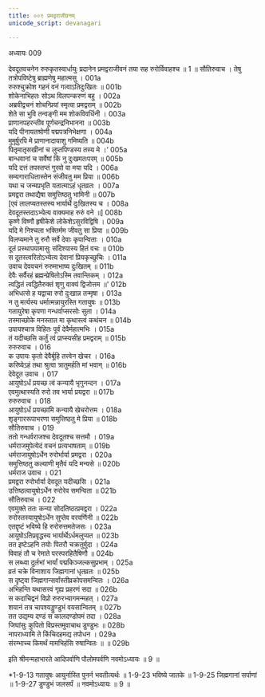 ```yaml
---
title: ००९ प्रमद्वराजीवनम्
unicode_script: devanagari

---
```



अध्यायः 009

देवदूतवचनेन रुरुकृतस्वार्धायुः प्रदानेन प्रमद्वराजीवनं तया सह रुरोर्विवाहश्च ॥ 1 ॥
सौतिरुवाच ।
तेषु तत्रोपविष्टेषु ब्राह्मणेषु महात्मसु ।	001a  
रुरुश्चुक्रोश गहनं वनं गत्वाऽतिदुःखितः ॥	001b  
शोकेनाभिहतः सोऽथ विलपन्करुणं बहु ।	002a  
अब्रवीद्वचनं शोचन्प्रियां स्मृत्वा प्रमद्वराम् ॥	002b  
शेते सा भुवि तन्वङ्गी मम शोकविवर्धिनी ।	003a  
प्राणानपहरन्तीव पूर्णचन्द्रनिभानना ॥	003b  
यदि पीनायतश्रोणी पद्मपत्रनिभेक्षणा ।	004a  
मुमूर्षुरपि मे प्राणानादायाशु गमिष्यति ॥	004b  
पितृमातृसखीनां च लुप्तपिण्डस्य तस्य मे ।’	005a  
बान्धवानां च सर्वेषां किं नु दुःखमतःपरम् ॥	005b  
यदि दत्तं तपस्तप्तं गुरवो वा मया यदि ।	006a  
सम्यगाराधितास्तेन संजीवतु मम प्रिया ॥	006b  
यथा च जन्मप्रभृति यतात्माऽहं धृतव्रतः ।	007a  
प्रमद्वरा तथाद्यैषा समुत्तिष्ठतु भामिनी ॥	007b  
 [एवं लालप्यतस्तस्य भार्यार्थे दुःखितस्य च ।	008a  
देवदूतस्तदाऽभ्येत्य वाक्यमाह रुरुं वने ॥]	008b  
कृष्णे विष्णौ हृषीकेशे लोकेशेऽसुरविद्विषि ।	009a  
यदि मे निश्चला भक्तिर्मम जीवतु सा प्रिया ॥	009b  
विलप्यमाने तु रुरौ सर्वे देवाः कृपान्विताः ।	010a  
दूतं प्रस्थापयामासुः संदिश्यास्य हितं वचः ॥	010b  
स दूतस्त्वरितोऽभ्येत्य देवानां प्रियकृच्छुचिः ।	011a  
उवाच देववचनं रुरुमाभाष्य दुःखितम् ॥	011b  
देवैः सर्वैरहं ब्रह्मन्प्रेषितोऽस्मि तवान्तिकम् ।	012a  
त्वद्धितं त्वद्धितैरुक्तं शृणु वाक्यं द्विजोत्तम ॥\'	012b  
अभिधत्से ह यद्वाचा रुरो दुःखान्न तन्मृषा ।	013a  
न तु मर्त्यस्य धर्मात्मन्नायुरस्ति गतायुषः ॥	013b  
गतायुरेषा कृपणा गन्धर्वाप्सरसोः सुता ।	014a  
तस्माच्छोके मनस्तात मा कृथास्त्वं कथंचन ॥	014b  
उपायश्चात्र विहितः पूर्वं देवैर्महात्मभिः ।	015a  
तं यदीच्छसि कर्तुं त्वं प्राप्स्यसीह प्रमद्वराम् ॥	015b  
रुरुरुवाच ।	016  
क उपायः कृतो देवैर्बूहि तत्त्वेन खेचर ।	016a  
करिष्येऽहं तथा श्रुत्वा त्रातुमर्हति मां भवान् ॥	016b  
देवेदूत उवाच ।	017  
आयुषोऽर्धं प्रयच्छ त्वं कन्यायै भृगुनन्दन ।	017a  
एवमुत्थास्यति रुरो तव भार्या प्रयद्वरा ॥	017b  
रुरुरुवाच ।	018  
आयुषोऽर्धं प्रयच्छामि कन्यायै खेचरोत्तम ।	018a  
शृङ्गाररूपाभरणा समुत्तिष्ठतु मे प्रिया ॥	018b  
सौतिरुवाच ।	019  
ततो गन्धर्वराजश्च देवदूतश्च सत्तमौ ।	019a  
धर्मराजमुपेत्येदं वचनं प्रत्यभाषताम् ॥	019b  
धर्मराजायुषोऽर्धेन रुरोर्भार्या प्रमद्वरा ।	020a  
समुत्तिष्ठतु कल्याणी मृतैवं यदि मन्यसे ॥	020b  
धर्मराज उवाच ।	021  
प्रमद्वरा रुरोर्भार्या देवदूत यदीच्छसि ।	021a  
उत्तिष्ठत्वायुषोऽर्धेन रुरोरेव समन्विता ॥	021b  
सौतिरुवाच ।	022  
एवमुक्ते ततः कन्या सोदतिष्ठत्प्रमद्वरा ।	022a  
रुरोस्तस्यायुषोऽर्धेन सुप्तेव वरवर्णिनी ॥	022b  
एतद्दृष्टं भविष्ये हि रुरोरुत्तमतेजसः ।	023a  
आयुषोऽतिप्रवृद्धस्य भार्यार्थेऽर्धमलुप्यत ॥	023b  
तत इष्टेऽहनि तयोः पितरौ चक्रतुर्मुदा ।	024a  
विवाहं तौ च रेमाते परस्परहितैषिणौ ॥	024b  
स लब्ध्वा दुर्लभां भार्यां पद्मकिञ्जल्कसुप्रभाम् ।	025a  
व्रतं चक्रे विनाशाय जिह्मगानां धृतव्रतः ॥	025b  
स दृष्ट्वा जिह्मगान्सर्वांस्तीव्रकोपसमन्वितः ।	026a  
अभिहन्ति यथासत्त्वं गृह्य प्रहरणं सदा ॥	026b  
स कदाचिद्वनं विप्रो रुरुरभ्यागमन्महत् ।	027a  
शयानं तत्र चापश्यड्डुण्डुभं वयसान्वितम् ॥	027b  
तत उद्यम्य दण्डं स कालदण्डोपमं तदा ।	028a  
जिघांसुः कुपितो विप्रस्तमुवाचाथ डुण्डुभः ॥	028b  
नापराध्यामि ते किंचिदहमद्य तपोधन ।	029a  
संरम्भाच्च किमर्थं मामभिहंसि रुषान्वितः ॥ ॥	029b  

इति श्रीमन्महाभारते आदिपर्वाणि पौलोमपर्वणि नवमोऽध्यायः ॥ 9 ॥

*1-9-13 गतायुषः आयुर्नास्ति पुनर्न भवतीत्यर्थः ॥ 1-9-23 भविष्ये जातके ॥ 1-9-25 जिह्मगानां सर्पाणां ॥ 1-9-27 डुण्डुभं जलसर्पं ॥ नवमोऽध्यायः ॥ 9 ॥